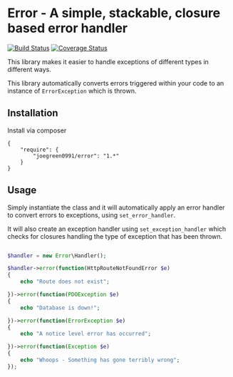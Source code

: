 Error - A simple, stackable, closure based error handler
=====

[![Build Status](https://travis-ci.org/joegreen0991/error.svg)](https://travis-ci.org/joegreen0991/error)
[![Coverage Status](https://img.shields.io/coveralls/joegreen0991/error.svg)](https://coveralls.io/r/joegreen0991/error)


This library makes it easier to handle exceptions of different types in different ways.

This library automatically converts errors triggered within your code to an instance of `ErrorException` which is thrown.

Installation
------------
Install via composer

```
{
    "require": {
        "joegreen0991/error": "1.*"
    }
}

```

Usage
-----

Simply instantiate the class and it will automatically apply an error handler to convert errors to exceptions, using `set_error_handler`.

It will also create an exception handler using `set_exception_handler` which checks for closures handling the type of exception that has been thrown.

~~~PHP

$handler = new Error\Handler();

$handler->error(function(HttpRouteNotFoundError $e)
{
    echo "Route does not exist";

})->error(function(PDOException $e)
{
    echo "Database is down!";

})->error(function(ErrorException $e)
{
    echo "A notice level error has occurred";

})->error(function(Exception $e)
{
    echo "Whoops - Something has gone terribly wrong";
});

~~~
